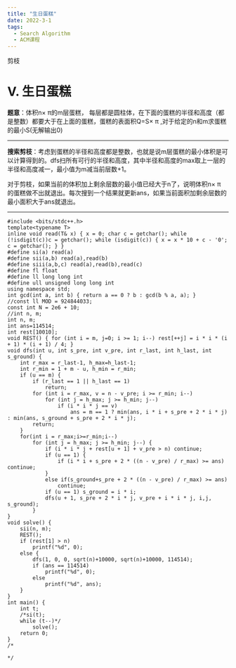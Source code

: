 ```yaml
---
title: "生日蛋糕"
date: 2022-3-1
tags:
  - Search Algorithm
  - ACM课程
---
```


剪枝

<!-- more -->

# V. 生日蛋糕 

**题意**：体积n× π的m层蛋糕， 每层都是圆柱体，在下面的蛋糕的半径和高度（都是整数）都要大于在上面的蛋糕，蛋糕的表面积Q=S× π ,对于给定的n和m求蛋糕的最小S(无解输出0)

***

**搜索剪枝**：考虑到蛋糕的半径和高度都是整数，也就是说m层蛋糕的最小体积是可以计算得到的。dfs扫所有可行的半径和高度，其中半径和高度的max取上一层的半径和高度减一，最小值为m减当前层数+1。

对于剪枝，如果当前的体积加上剩余层数的最小值已经大于n了，说明体积n× π 的蛋糕做不出就退出。每次搜到一个结果就更新ans，如果当前面积加剩余层数的最小面积大于ans就退出。

***

```
#include <bits/stdc++.h>
template<typename T>
inline void read(T& x) { x = 0; char c = getchar(); while (!isdigit(c))c = getchar(); while (isdigit(c)) { x = x * 10 + c - '0'; c = getchar(); } }
#define si(a) read(a)
#define sii(a,b) read(a),read(b)
#define siii(a,b,c) read(a),read(b),read(c)
#define fl float
#define ll long long int
#define ull unsigned long long int
using namespace std;
int gcd(int a, int b) { return a == 0 ? b : gcd(b % a, a); }
//const ll MOD = 924844033;
const int N = 2e6 + 10;
//int n, m;
int n, m;
int ans=114514;
int rest[10010];
void REST() { for (int i = m, j=0; i >= 1; i--) rest[++j] = i * i * (i + 1) * (i + 1) / 4; }
void dfs(int u, int s_pre, int v_pre, int r_last, int h_last, int s_ground) {
	int r_max = r_last-1, h_max=h_last-1;
	int r_min = 1 + m - u, h_min = r_min;
	if (u == m) {
		if (r_last == 1 || h_last == 1)
			return;
		for (int i = r_max, v = n - v_pre; i >= r_min; i--)
			for (int j = h_max; j >= h_min; j--)
				if (i * i * j == v)
					ans = m == 1 ? min(ans, i * i + s_pre + 2 * i * j) : min(ans, s_ground + s_pre + 2 * i * j);
		return;
	}
	for(int i = r_max;i>=r_min;i--)
		for (int j = h_max; j >= h_min; j--) {
			if (i * i * j + rest[u + 1] + v_pre > n) continue;
			if (u == 1) {
				if (i * i + s_pre + 2 * ((n - v_pre) / r_max) >= ans) continue;
			}
			else if(s_ground+s_pre + 2 * ((n - v_pre) / r_max) >= ans)
				continue;
			if (u == 1) s_ground = i * i;
			dfs(u + 1, s_pre + 2 * i * j, v_pre + i * i * j, i,j, s_ground);
		}
}
void solve() {
	sii(n, m);
	REST();
	if (rest[1] > n)
		printf("%d", 0);
	else {
		dfs(1, 0, 0, sqrt(n)+10000, sqrt(n)+10000, 114514);
		if (ans == 114514)
			printf("%d", 0);
		else
			printf("%d", ans);
	}
}
int main() {
	int t;
	/*si(t);
	while (t--)*/
		solve();
	return 0;
}
/*

*/
```



